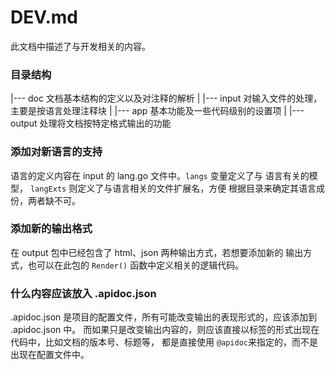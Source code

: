 DEV.md
===

此文档中描述了与开发相关的内容。


### 目录结构

 |--- doc  文档基本结构的定义以及对注释的解析
 |
 |--- input 对输入文件的处理，主要是按语言处理注释块
 |
 |--- app 基本功能及一些代码级别的设置项
 |
 |--- output 处理将文档按特定格式输出的功能



### 添加对新语言的支持

语言的定义内容在 input 的 lang.go 文件中。`langs` 变量定义了与
语言有关的模型， `langExts` 则定义了与语言相关的文件扩展名，方便
根据目录来确定其语言成份，两者缺不可。



### 添加新的输出格式

在 output 包中已经包含了 html、json 两种输出方式，若想要添加新的
输出方式，也可以在此包的 `Render()` 函数中定义相关的逻辑代码。



### 什么内容应该放入 .apidoc.json

.apidoc.json 是项目的配置文件，所有可能改变输出的表现形式的，应该添加到 .apidoc.json 中。
而如果只是改变输出内容的，则应该直接以标签的形式出现在代码中，比如文档的版本号、标题等，
都是直接使用 `@apidoc`来指定的，而不是出现在配置文件中。
